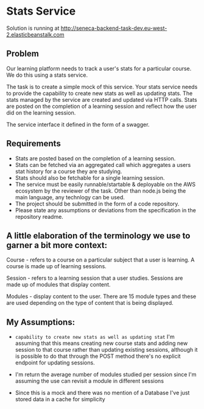 # Stats Service

Solution is running at http://seneca-backend-task-dev.eu-west-2.elasticbeanstalk.com

## Problem

Our learning platform needs to track a user's stats for a particular course. We do this using a stats service.

The task is to create a simple mock of this service. Your stats service needs to provide the capability to create new stats as well as updating stats. The stats managed by the service are created and updated via HTTP calls. Stats are posted on the completion of a learning session and reflect how the user did on the learning session.

The service interface it defined in the form of a swagger.

## Requirements

- Stats are posted based on the completion of a learning session.
- Stats can be fetched via an aggregated call which aggregates a users stat history for a course they are studying.
- Stats should also be fetchable for a single learning session.
- The service must be easily runnable/startable & deployable on the
  AWS ecosystem by the reviewer of the task. Other than node.js being the main language, any technlogy can be
  used.
- The project should be submitted in the form of a code repository.
- Please state any assumptions or deviations from the specification in the repository readme.

## A little elaboration of the terminology we use to garner a bit more context:

Course - refers to a course on a particular subject that a user is learning. A course is made up of learning sessions.

Session - refers to a learning session that a user studies. Sessions are made up of modules that display content.

Modules - display content to the user. There are 15 module types and these are
used depending on the type of content that is being displayed.

## My Assumptions:

- `capability to create new stats as well as updating stat` I'm assuming that this means creating new course stats and adding new session to that course rather than updating existing sessions, although it is possible to do that through the POST method there's no explicit endpoint for updating sessions.

- I'm return the average number of modules studied per session since I'm assuming the use can revisit a module in different sessions

- Since this is a mock and there was no mention of a Database I've just stored data in a cache for simplicity
